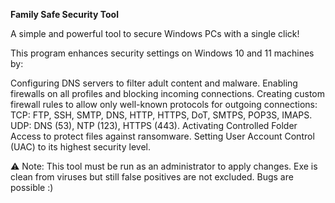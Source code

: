 **Family Safe Security Tool**

A simple and powerful tool to secure Windows PCs with a single click!

This program enhances security settings on Windows 10 and 11 machines by:

Configuring DNS servers to filter adult content and malware.
Enabling firewalls on all profiles and blocking incoming connections.
Creating custom firewall rules to allow only well-known protocols for outgoing connections:
TCP: FTP, SSH, SMTP, DNS, HTTP, HTTPS, DoT, SMTPS, POP3S, IMAPS.
UDP: DNS (53), NTP (123), HTTPS (443).
Activating Controlled Folder Access to protect files against ransomware.
Setting User Account Control (UAC) to its highest security level.

⚠️ Note: This tool must be run as an administrator to apply changes. Exe is clean from viruses but still false positives are not excluded.
Bugs are possible :)
